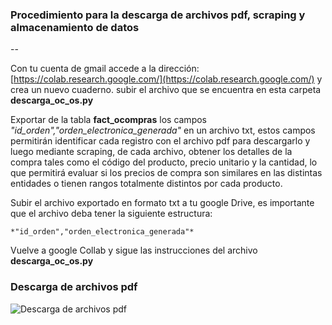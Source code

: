 ### Procedimiento para la descarga de archivos pdf, scraping y almacenamiento de datos
--

Con tu cuenta de gmail accede a la dirección: [https://colab.research.google.com/](https://colab.research.google.com/) y crea un nuevo cuaderno. subir el archivo que se encuentra en esta carpeta **descarga_oc_os.py** 

Exportar de la tabla **fact_ocompras** los campos *"id_orden","orden_electronica_generada"* en un archivo txt, estos campos permitirán identificar cada registro con el archivo pdf para descargarlo y luego mediante scraping, de cada archivo, obtener los detalles de la compra tales como el código del producto, precio unitario y la cantidad, lo que permitirá evaluar si los precios de compra son similares en las distintas entidades o tienen rangos totalmente distintos por cada producto.

Subir el archivo exportado en formato txt a tu google Drive, es importante que el archivo deba tener la siguiente estructura:

    *"id_orden","orden_electronica_generada"*

Vuelve a google Collab y sigue las instrucciones del archivo **descarga_oc_os.py**

### Descarga de archivos pdf
<image src="/images/descargaPDF.png" alt="Descarga de archivos pdf">
